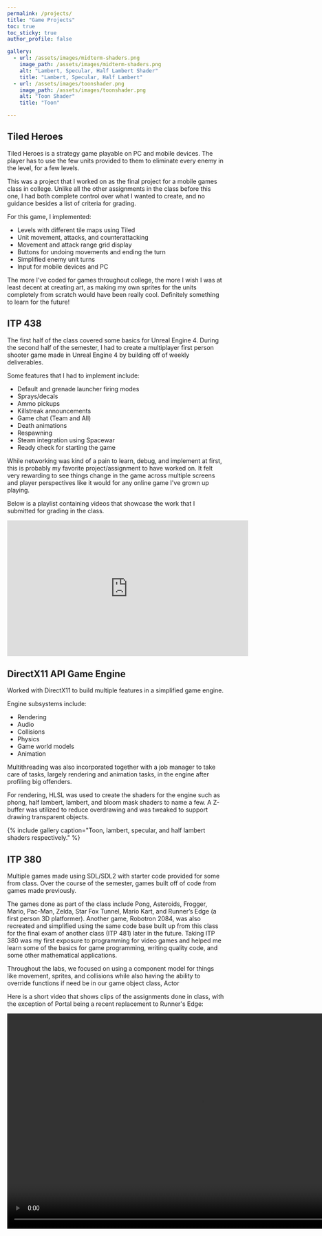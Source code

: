 ```yaml
---
permalink: /projects/
title: "Game Projects"
toc: true
toc_sticky: true
author_profile: false

gallery:
  - url: /assets/images/midterm-shaders.png
    image_path: /assets/images/midterm-shaders.png
    alt: "Lambert, Specular, Half Lambert Shader"
    title: "Lambert, Specular, Half Lambert"
  - url: /assets/images/toonshader.png
    image_path: /assets/images/toonshader.png
    alt: "Toon Shader"
    title: "Toon"

---
```



## Tiled Heroes

Tiled Heroes is a strategy game playable on PC and mobile devices. The player has to use the few units provided to them to eliminate every enemy in the level, for a few levels. 

This was a project that I worked on as the final project for a mobile games class in college. Unlike all the other assignments in the class before this one, I had both complete control over what I wanted to create, and no guidance besides a list of criteria for grading.

For this game, I implemented:
- Levels with different tile maps using Tiled
- Unit movement, attacks, and counterattacking
- Movement and attack range grid display
- Buttons for undoing movements and ending the turn
- Simplified enemy unit turns
- Input for mobile devices and PC

The more I've coded for games throughout college, the more I wish I was at least decent at creating art, as making my own sprites for the units completely from scratch would have been really cool. Definitely something to learn for the future!


## ITP 438

The first half of the class covered some basics for Unreal Engine 4. During the second half of the semester, I had to create a multiplayer first person shooter game made in Unreal Engine 4 by building off of weekly deliverables.

Some features that I had to implement include:
- Default and grenade launcher firing modes
- Sprays/decals
- Ammo pickups
- Killstreak announcements
- Game chat (Team and All)
- Death animations
- Respawning
- Steam integration using Spacewar
- Ready check for starting the game

While networking was kind of a pain to learn, debug, and implement at first, this is probably my favorite project/assignment to have worked on. It felt very rewarding to see things change in the game across multiple screens and player perspectives like it would for any online game I've grown up playing. 

Below is a playlist containing videos that showcase the work that I submitted for grading in the class.

<iframe width="560" height="315" src="https://www.youtube.com/embed/videoseries?si=ogxw2Rw29LC901ND&amp;list=PLDD2sdi07jIb327wSvRmiTeNjgWqU_rGL" title="YouTube video player" frameborder="0" allow="accelerometer; autoplay; clipboard-write; encrypted-media; gyroscope; picture-in-picture; web-share" referrerpolicy="strict-origin-when-cross-origin" allowfullscreen></iframe>


## DirectX11 API Game Engine

Worked with DirectX11 to build multiple features in a simplified game engine. 

Engine subsystems include:
- Rendering
- Audio
- Collisions
- Physics
- Game world models
- Animation

Multithreading was also incorporated together with a job manager to take care of tasks, largely rendering and animation tasks, in the engine after profiling big offenders.

For rendering, HLSL was used to create the shaders for the engine such as phong, half lambert, lambert, and bloom mask shaders to name a few. A Z-buffer was utilized to reduce overdrawing and was tweaked to support drawing transparent objects.

{% include gallery caption="Toon, lambert, specular, and half lambert shaders respectively." %}


## ITP 380

Multiple games made using SDL/SDL2 with starter code provided for some from class. Over the course of the semester, games built off of code from games made previously.  

The games done as part of the class include Pong, Asteroids, Frogger, Mario, Pac-Man, Zelda, Star Fox Tunnel, Mario Kart, and Runner’s Edge (a first person 3D platformer). Another game, Robotron 2084, was also recreated and simplified using the same code base built up from this class for the final exam of another class (ITP 481) later in the future. Taking ITP 380 was my first exposure to programming for video games and helped me learn some of the basics for game programming, writing quality code, and some other mathematical applications.

Throughout the labs, we focused on using a component model for things like movement, sprites, and collisions while also having the ability to override functions if need be in our game object class, Actor

Here is a short video that shows clips of the assignments done in class, with the exception of Portal being a recent replacement to Runner's Edge:



<video width="900" height="500" controls="controls">
  <source src="/assets/videos/HypeTrailer5.mp4" type="video/mp4">
</video>